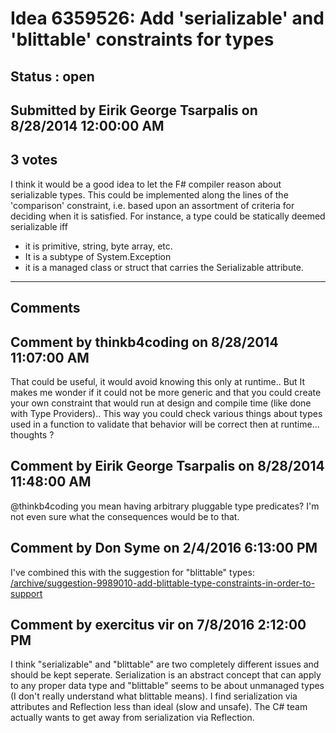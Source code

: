 # Idea 6359526: Add 'serializable' and 'blittable' constraints for types #

## Status : open

## Submitted by Eirik George Tsarpalis on 8/28/2014 12:00:00 AM

## 3 votes

I think it would be a good idea to let the F# compiler reason about serializable types. This could be implemented along the lines of the 'comparison' constraint, i.e. based upon an assortment of criteria for deciding when it is satisfied.
For instance, a type could be statically deemed serializable iff
* it is primitive, string, byte array, etc.
* It is a subtype of System.Exception
* it is a managed class or struct that carries the Serializable attribute.


------------------------
## Comments


## Comment by thinkb4coding on 8/28/2014 11:07:00 AM
That could be useful, it would avoid knowing this only at runtime.. But It makes me wonder if it could not be more generic and that you could create your own constraint that would run at design and compile time (like done with Type Providers)..
This way you could check various things about types used in a function to validate that behavior will be correct then at runtime... thoughts ?


## Comment by Eirik George Tsarpalis on 8/28/2014 11:48:00 AM
@thinkb4coding you mean having arbitrary pluggable type predicates? I'm not even sure what the consequences would be to that.


## Comment by Don Syme on 2/4/2016 6:13:00 PM
I've combined this with the suggestion for "blittable" types: [/archive/suggestion-9989010-add-blittable-type-constraints-in-order-to-support](/archive/suggestion-9989010-add-blittable-type-constraints-in-order-to-support.md)


## Comment by exercitus vir on 7/8/2016 2:12:00 PM
I think "serializable" and "blittable" are two completely different issues and should be kept seperate. Serialization is an abstract concept that can apply to any proper data type and "blittable" seems to be about unmanaged types (I don't really understand what blittable means).
I find serialization via attributes and Reflection less than ideal (slow and unsafe). The C# team actually wants to get away from serialization via Reflection.

